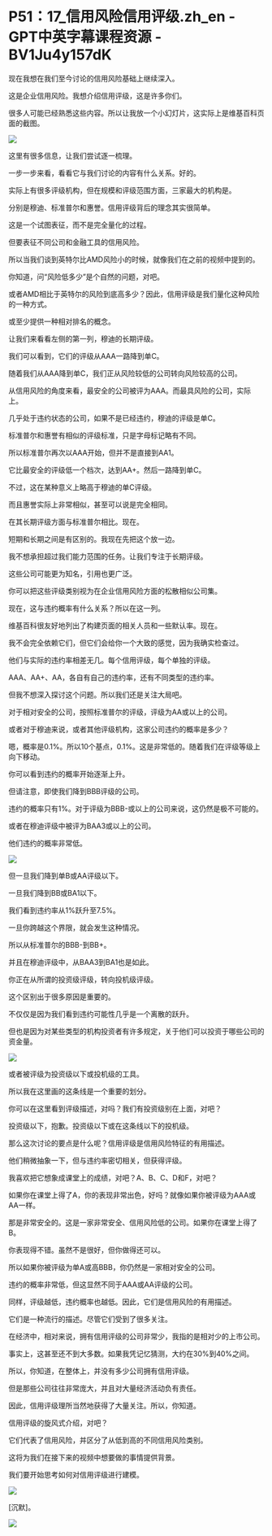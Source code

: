# P51：17_信用风险信用评级.zh_en - GPT中英字幕课程资源 - BV1Ju4y157dK

现在我想在我们至今讨论的信用风险基础上继续深入。

这是企业信用风险。我想介绍信用评级，这是许多你们。

很多人可能已经熟悉这些内容。所以让我放一个小幻灯片，这实际上是维基百科页面的截图。

![](img/0ab6e2fb84a6c706253640d40761694f_1.png)

这里有很多信息，让我们尝试逐一梳理。

一步一步来看，看看它与我们讨论的内容有什么关系。好的。

实际上有很多评级机构，但在规模和评级范围方面，三家最大的机构是。

分别是穆迪、标准普尔和惠誉。信用评级背后的理念其实很简单。

这是一个试图表征，而不是完全量化的过程。

但要表征不同公司和金融工具的信用风险。

所以当我们谈到英特尔比AMD风险小的时候，就像我们在之前的视频中提到的。

你知道，问“风险低多少”是个自然的问题，对吧。

或者AMD相比于英特尔的风险到底高多少？因此，信用评级是我们量化这种风险的一种方式。

或至少提供一种相对排名的概念。

让我们来看看左侧的第一列，穆迪的长期评级。

我们可以看到，它们的评级从AAA一路降到单C。

随着我们从AAA降到单C，我们正从风险较低的公司转向风险较高的公司。

从信用风险的角度来看，最安全的公司被评为AAA。而最具风险的公司，实际上。

几乎处于违约状态的公司，如果不是已经违约，穆迪的评级是单C。

标准普尔和惠誉有相似的评级标准，只是字母标记略有不同。

所以标准普尔再次以AAA开始，但并不是直接到AA1。

它比最安全的评级低一个档次，达到AA+。然后一路降到单C。

不过，这在某种意义上略高于穆迪的单C评级。

而且惠誉实际上非常相似，甚至可以说是完全相同。

在其长期评级方面与标准普尔相比。现在。

短期和长期之间是有区别的。我现在先把这个放一边。

我不想承担超过我们能力范围的任务。让我们专注于长期评级。

这些公司可能更为知名，引用也更广泛。

你可以把这些评级类别视为在企业信用风险方面的松散相似公司集。

现在，这与违约概率有什么关系？所以在这一列。

维基百科很友好地列出了构建页面的相关人员和一些默认率。现在。

我不会完全依赖它们，但它们会给你一个大致的感觉，因为我确实检查过。

他们与实际的违约率相差无几。每个信用评级，每个单独的评级。

AAA、AA+、AA，各自有自己的违约率，还有不同类型的违约率。

但我不想深入探讨这个问题。所以我们还是关注大局吧。

对于相对安全的公司，按照标准普尔的评级，评级为AA或以上的公司。

或者对于穆迪来说，或者其他评级机构，这家公司违约的概率是多少？

嗯，概率是0.1%。所以10个基点，0.1%。这是非常低的。随着我们在评级等级上向下移动。

你可以看到违约的概率开始逐渐上升。

但请注意，即使我们降到BBB评级的公司。

违约的概率只有1%。对于评级为BBB-或以上的公司来说，这仍然是极不可能的。

或者在穆迪评级中被评为BAA3或以上的公司。

他们违约的概率非常低。

![](img/0ab6e2fb84a6c706253640d40761694f_3.png)

但一旦我们降到单B或AA评级以下。

一旦我们降到BB或BA1以下。

我们看到违约率从1%跃升至7.5%。

一旦你跨越这个界限，就会发生这种情况。

所以从标准普尔的BBB-到BB+。

并且在穆迪评级中，从BAA3到BA1也是如此。

你正在从所谓的投资级评级，转向投机级评级。

这个区别出于很多原因是重要的。

不仅仅是因为我们看到违约可能性几乎是一个离散的跃升。

但也是因为对某些类型的机构投资者有许多规定，关于他们可以投资于哪些公司的资金量。

![](img/0ab6e2fb84a6c706253640d40761694f_5.png)

或者被评级为投资级以下或投机级的工具。

所以我在这里画的这条线是一个重要的划分。

你可以在这里看到评级描述，对吗？我们有投资级别在上面，对吧？

投资级以下，抱歉。投资级以下或在这条线以下的投机级。

那么这次讨论的要点是什么呢？信用评级是信用风险特征的有用描述。

他们稍微抽象一下，但与违约率密切相关，但获得评级。

我喜欢把它想象成课堂上的成绩，对吧？A、B、C、D和F，对吧？

如果你在课堂上得了A，你的表现非常出色，好吗？就像如果你被评级为AAA或AA一样。

那是非常安全的。这是一家非常安全、信用风险低的公司。如果你在课堂上得了B。

你表现得不错。虽然不是很好，但你做得还可以。

所以如果你被评级为单A或高BBB，你仍然是一家相对安全的公司。

违约的概率非常低，但这显然不同于AAA或AA评级的公司。

同样，评级越低，违约概率也越低。因此，它们是信用风险的有用描述。

它们是一种流行的描述。尽管它们受到了很多关注。

在经济中，相对来说，拥有信用评级的公司非常少，我指的是相对少的上市公司。

事实上，这甚至还不到大多数。如果我凭记忆猜测，大约在30%到40%之间。

所以，你知道，在整体上，并没有多少公司拥有信用评级。

但是那些公司往往非常庞大，并且对大量经济活动负有责任。

因此，信用评级理所当然地获得了大量关注。所以，你知道。

信用评级的旋风式介绍，对吧？

它们代表了信用风险，并区分了从低到高的不同信用风险类别。

这将为我们在接下来的视频中想要做的事情提供背景。

我们要开始思考如何对信用评级进行建模。

![](img/0ab6e2fb84a6c706253640d40761694f_7.png)

[沉默]。

![](img/0ab6e2fb84a6c706253640d40761694f_9.png)
